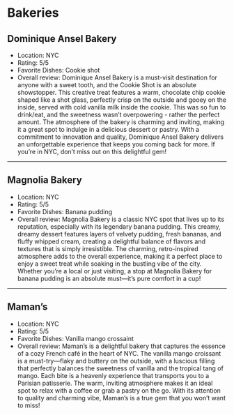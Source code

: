 # Bakeries

## Dominique Ansel Bakery 

- Location: NYC
- Rating: 5/5
- Favorite Dishes: Cookie shot
- Overall review: Dominique Ansel Bakery is a must-visit destination for anyone with a sweet tooth, and the Cookie Shot is an absolute showstopper. This creative treat features a warm, chocolate chip cookie shaped like a shot glass, perfectly crisp on the outside and gooey on the inside, served with cold vanilla milk inside the cookie. This was so fun to drink/eat, and the sweetness wasn’t overpowering - rather the perfect amount. The atmosphere of the bakery is charming and inviting, making it a great spot to indulge in a delicious dessert or pastry. With a commitment to innovation and quality, Dominique Ansel Bakery delivers an unforgettable experience that keeps you coming back for more. If you’re in NYC, don’t miss out on this delightful gem!

---

## Magnolia Bakery
- Location: NYC
- Rating: 5/5
- Favorite Dishes: Banana pudding
- Overall review: Magnolia Bakery is a classic NYC spot that lives up to its reputation, especially with its legendary banana pudding. This creamy, dreamy dessert features layers of velvety pudding, fresh bananas, and fluffy whipped cream, creating a delightful balance of flavors and textures that is simply irresistible. The charming, retro-inspired atmosphere adds to the overall experience, making it a perfect place to enjoy a sweet treat while soaking in the bustling vibe of the city. Whether you’re a local or just visiting, a stop at Magnolia Bakery for banana pudding is an absolute must—it’s pure comfort in a cup!

---

## Maman’s 

- Location: NYC
- Rating: 5/5
- Favorite Dishes: Vanilla mango crossaint
- Overall review: Maman’s is a delightful bakery that captures the essence of a cozy French café in the heart of NYC. The vanilla mango croissant is a must-try—flaky and buttery on the outside, with a luscious filling that perfectly balances the sweetness of vanilla and the tropical tang of mango. Each bite is a heavenly experience that transports you to a Parisian patisserie. The warm, inviting atmosphere makes it an ideal spot to relax with a coffee or grab a pastry on the go. With its attention to quality and charming vibe, Maman’s is a true gem that you won’t want to miss! 
